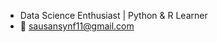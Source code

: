- Data Science Enthusiast | Python & R Learner
- 📩 sausansynf11@gmail.com


<!---
sausynf/sausynf is a ✨ special ✨ repository because its `README.md` (this file) appears on your GitHub profile.
You can click the Preview link to take a look at your changes.
--->
